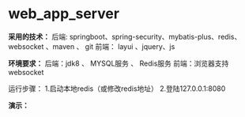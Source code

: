 # web_app_server

**采用的技术：**
后端: springboot、spring-security、mybatis-plus、redis、websocket 、maven 、 git
前端： layui 、jquery、js

**环境要求：**
后端：jdk8 、 MYSQL服务 、 Redis服务
前端：浏览器支持websocket

运行步骤：
1.启动本地redis（或修改redis地址）
2.登陆127.0.0.1:8080

**演示：**

